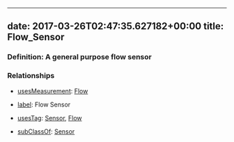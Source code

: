 
---
date: 2017-03-26T02:47:35.627182+00:00
title: Flow_Sensor
---
### Definition: A general purpose flow sensor

### Relationships

* [usesMeasurement](https://brickschema.org/schema/1.0/BrickFrame#usesMeasurement): [Flow](https://brickschema.org/schema/1.0/Brick#Flow)

* [label](http://www.w3.org/2000/01/rdf-schema#label): Flow Sensor

* [usesTag](https://brickschema.org/schema/1.0/BrickFrame#usesTag): [Sensor](https://brickschema.org/schema/1.0/BrickTag#Sensor), [Flow](https://brickschema.org/schema/1.0/BrickTag#Flow)

* [subClassOf](http://www.w3.org/2000/01/rdf-schema#subClassOf): [Sensor](https://brickschema.org/schema/1.0/Brick#Sensor)

